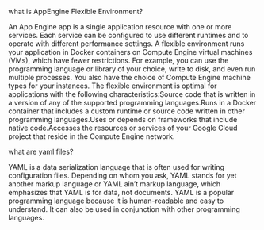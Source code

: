 what is AppEngine Flexible Environment?

An App Engine app is a single application resource with one or more services. Each service can be configured to use different runtimes and to operate with different performance settings. A flexible environment runs your application in Docker containers on Compute Engine virtual machines (VMs), which have fewer restrictions. For example, you can use the programming language or library of your choice, write to disk, and even run multiple processes. You also have the choice of Compute Engine machine types for your instances. The flexible environment is optimal for applications with the following characteristics:Source code that is written in a version of any of the supported programming languages.Runs in a Docker container that includes a custom runtime or source code written in other programming languages.Uses or depends on frameworks that include native code.Accesses the resources or services of your Google Cloud project that reside in the Compute Engine network.

what are yaml files?

YAML is a data serialization language that is often used for writing configuration files. Depending on whom you ask, YAML stands for yet another markup language or YAML ain’t markup language, which emphasizes that YAML is for data, not documents. YAML is a popular programming language because it is human-readable and easy to understand. It can also be used in conjunction with other programming languages.